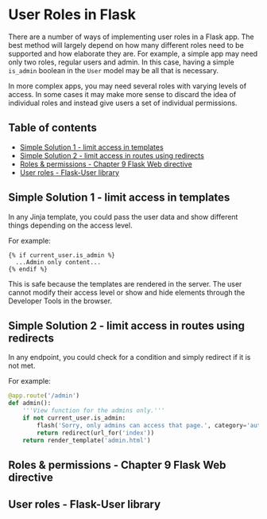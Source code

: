 # User Roles in Flask

There are a number of ways of implementing user roles in a Flask app. The best method will largely depend on how many different roles need to be supported and how elaborate they are. For example, a simple app may need only two roles, regular users and admin. In this case, having a simple `is_admin` boolean in the `User` model may be all that is necessary.

In more complex apps, you may need several roles with varying levels of access. In some cases it may make more sense to discard the idea of individual roles and instead give users a set of individual permissions.

## Table of contents

<!-- toc -->

- [Simple Solution 1 - limit access in templates](#simple-solution-1---limit-access-in-templates)
- [Simple Solution 2 - limit access in routes using redirects](#simple-solution-2---limit-access-in-routes-using-redirects)
- [Roles & permissions - Chapter 9 Flask Web directive](#roles--permissions---chapter-9-flask-web-directive)
- [User roles - Flask-User library](#user-roles---flask-user-library)

<!-- tocstop -->

## Simple Solution 1 - limit access in templates

In any Jinja template, you could pass the user data and show different things depending on the access level.

For example:

```Jinja
{% if current_user.is_admin %}
  ...Admin only content...
{% endif %}
```

This is safe because the templates are rendered in the server. The user cannot modify their access level or show and hide elements through the Developer Tools in the browser.

## Simple Solution 2 - limit access in routes using redirects

In any endpoint, you could check for a condition and simply redirect if it is not met.

For example:

```python
@app.route('/admin')
def admin():
    '''View function for the admins only.'''
    if not current_user.is_admin:
        flash('Sorry, only admins can access that page.', category='auth-fail')
        return redirect(url_for('index'))
    return render_template('admin.html')
```

## Roles & permissions - Chapter 9 Flask Web directive

## User roles - Flask-User library

